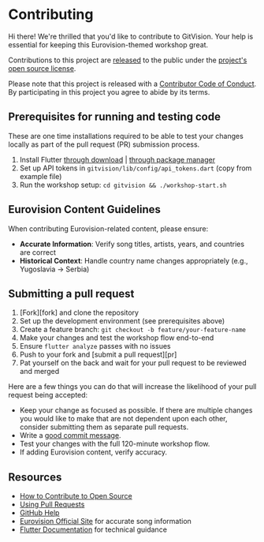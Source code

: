 # Contributing

[code-of-conduct]: CODE_OF_CONDUCT.md

Hi there! We're thrilled that you'd like to contribute to GitVision. Your help is essential for keeping this Eurovision-themed workshop great.

Contributions to this project are [released](https://help.github.com/articles/github-terms-of-service/#6-contributions-under-repository-license) to the public under the [project's open source license](LICENSE.md).

Please note that this project is released with a [Contributor Code of Conduct][code-of-conduct]. By participating in this project you agree to abide by its terms.

## Prerequisites for running and testing code

These are one time installations required to be able to test your changes locally as part of the pull request (PR) submission process.

1. Install Flutter [through download](https://flutter.dev/docs/get-started/install) | [through package manager](https://flutter.dev/docs/get-started/install)
2. Set up API tokens in `gitvision/lib/config/api_tokens.dart` (copy from example file)
3. Run the workshop setup: `cd gitvision && ./workshop-start.sh`

## Eurovision Content Guidelines

When contributing Eurovision-related content, please ensure:

- **Accurate Information**: Verify song titles, artists, years, and countries are correct
- **Historical Context**: Handle country name changes appropriately (e.g., Yugoslavia → Serbia)

## Submitting a pull request

1. [Fork][fork] and clone the repository
2. Set up the development environment (see prerequisites above)
3. Create a feature branch: `git checkout -b feature/your-feature-name`
4. Make your changes and test the workshop flow end-to-end
5. Ensure `flutter analyze` passes with no issues
6. Push to your fork and [submit a pull request][pr]
7. Pat yourself on the back and wait for your pull request to be reviewed and merged

Here are a few things you can do that will increase the likelihood of your pull request being accepted:

- Keep your change as focused as possible. If there are multiple changes you would like to make that are not dependent upon each other, consider submitting them as separate pull requests.
- Write a [good commit message](http://tbaggery.com/2008/04/19/a-note-about-git-commit-messages.html).
- Test your changes with the full 120-minute workshop flow.
- If adding Eurovision content, verify accuracy.

## Resources

- [How to Contribute to Open Source](https://opensource.guide/how-to-contribute/)
- [Using Pull Requests](https://help.github.com/articles/about-pull-requests/)
- [GitHub Help](https://help.github.com)
- [Eurovision Official Site](https://eurovision.tv) for accurate song information
- [Flutter Documentation](https://flutter.dev) for technical guidance